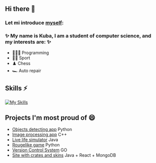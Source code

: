 ## Hi there 👋
### Let mi introduce [myself](https://www.migelgeek.tech):

### ✨ My name is Kuba, I am a student of computer science, and my interests are: ✨
- 👨🏼‍💻 Programming
- 🏃‍♂️ Sport
- ♟️ Chess
- 🏎️ Auto repair

## Skills ⚡
[![My Skills](https://skillicons.dev/icons?i=python,java,go,react,c,cpp,julia,mongodb,sqlite,git)](https://skillicons.dev)

## Projects I'm most proud of 😄
- [Objects detecting app](https://github.com/kunamax/ObjectsDetector/tree/main) Python
- [Image processing app](https://github.com/kunamax/CppProject) C++
- [Live life simulator](https://github.com/MateuszMaciaszczyk/DarwinWorld_Maciaszczyk_Sadkiewicz) Java
- [Rougelike game](https://github.com/kunamax/PythonProject) Python
- [Version Control System](https://github.com/kunamax/CustomGit) GO
- [Site with crates and skins](https://github.com/kunamax/BazyDanych_Projekt_Sadkiewicz_Knapik) Java + React + MongoDB

<!--
**kunamax/kunamax** is a ✨ _special_ ✨ repository because its `README.md` (this file) appears on your GitHub profile.

Here are some ideas to get you started:

- 🔭 I’m currently working on ...
- 🌱 I’m currently learning ...
- 👯 I’m looking to collaborate on ...
- 🤔 I’m looking for help with ...
- 💬 Ask me about ...
- 📫 How to reach me: ...
- 😄 Pronouns: ...
- ⚡ Fun fact: ...
-->
